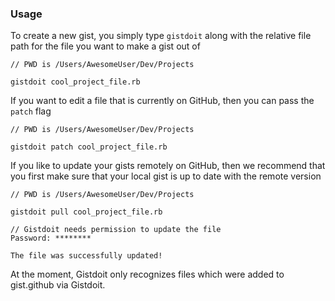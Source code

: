 ### Usage

To create a new gist, you simply type `gistdoit` along with the relative file path for the file you want to make a gist out of

```
// PWD is /Users/AwesomeUser/Dev/Projects

gistdoit cool_project_file.rb
```


If you want to edit a file that is currently on GitHub, then you can pass the `patch` flag

```
// PWD is /Users/AwesomeUser/Dev/Projects

gistdoit patch cool_project_file.rb
```

If you like to update your gists remotely on GitHub, then we recommend that you first make sure that your local gist is up to date with the remote version

```
// PWD is /Users/AwesomeUser/Dev/Projects

gistdoit pull cool_project_file.rb

// Gistdoit needs permission to update the file
Password: ********

The file was successfully updated!
```

At the moment, Gistdoit only recognizes files which were added to gist.github via Gistdoit. 
